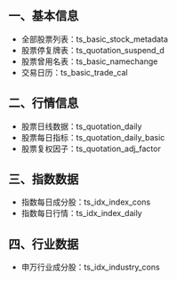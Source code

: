 ## 一、基本信息

- 全部股票列表：ts_basic_stock_metadata
- 股票停复牌表：ts_quotation_suspend_d
- 股票曾用名表：ts_basic_namechange
- 交易日历：ts_basic_trade_cal

## 二、行情信息

- 股票日线数据：ts_quotation_daily
- 股票每日指标：ts_quotation_daily_basic
- 股票复权因子：ts_quotation_adj_factor

## 三、指数数据

- 指数每日成分股：ts_idx_index_cons
- 指数每日行情：ts_idx_index_daily

## 四、行业数据

- 申万行业成分股：ts_idx_industry_cons
